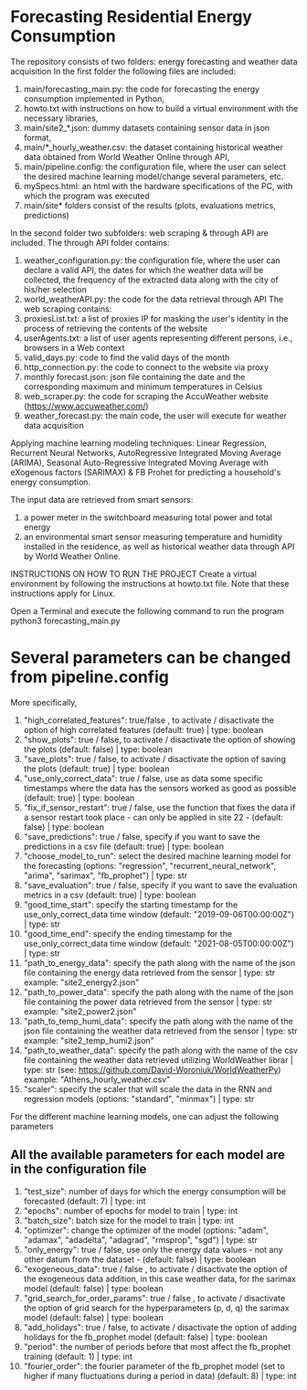# Forecasting Residential Energy Consumption
The repository consists of two folders: energy forecasting and weather data acquisition
In the first folder the following files are included:
1. main/forecasting_main.py: the code for forecasting the energy consumption implemented in Python, 
2. howto.txt with instructions on how to build a virtual environment with the necessary libraries, 
3. main/site2_*.json: dummy datasets containing sensor data in json format, 
4. main/*_hourly_weather.csv: the dataset containing historical weather data obtained from World Weather Online through API,
5. main/pipeline.config: the configuration file, where the user can select the desired machine learning model/change several parameters, etc.
6. mySpecs.html: an html with the hardware specifications of the PC, with which the program was executed
7. main/site* folders consist of the results (plots, evaluations metrics, predictions)

In the second folder two subfolders: web scraping & through API are included.
The through API folder contains:
1. weather_configuration.py: the configuration file, where the user can declare a valid API, the dates for which the weather data will be collected, the frequency of the extracted data along with the city of his/her selection 
2. world_weatherAPI.py: the code for the data retrieval through API
The web scraping contains:
1. proxiesList.txt: a list of proxies IP for masking the user's identity in the process of retrieving the contents of the website
2. userAgents.txt: a list of user agents representing different persons, i.e., browsers in a Web context
3. valid_days.py: code to find the valid days of the month
4. http_connection.py: the code to connect to the website via proxy
5. monthly forecast.json: json file containing the date and the corresponding maximum and minimum temperatures in Celsius
6. web_scraper.py: the code for scraping the AccuWeather website (https://www.accuweather.com/)
7. weather_forecast.py: the main code, the user will execute for weather data acquisition


Applying machine learning modeling techniques: Linear Regression, Recurrent Neural Networks, AutoRegressive Integrated Moving Average (ARIMA), Seasonal Auto-Regressive Integrated Moving Average with eXogenous factors (SARIMAX) & FB Prohet for predicting a household's energy consumption.

The input data are retrieved from smart sensors:
1. a power meter in the switchboard measuring total power and total energy
2. an environmental smart sensor measuring temperature and humidity
installed in the residence, as well as historical weather data through API by World Weather Online.



INSTRUCTIONS ON HOW TO RUN THE PROJECT
Create a virtual environment by following the instructions at howto.txt file. 
Note that these instructions apply for Linux.

Open a Terminal and execute the following command to run the program
python3 forecasting_main.py

Several parameters can be changed from pipeline.config
===================================================================================================================================================
More specifically,

1. "high_correlated_features": true/false , to activate / disactivate the option of high correlated features (default: true) | type: boolean
2. "show_plots": true / false, to activate / disactivate the option of showing the plots (default: false) | type: boolean
3. "save_plots": true / false, to activate / disactivate the option of saving the plots (default: true) | type: boolean
4. "use_only_correct_data": true / false, use as data some specific timestamps where the data has the sensors worked as good as possible (default: true) | type: boolean
5. "fix_if_sensor_restart": true / false, use the function that fixes the data if a sensor restart took place - can only be applied in site 22 - (default: false) | type: boolean
6. "save_predictions": true / false, specify if you want to save the predictions in a csv file (default: true) | type: boolean
7. "choose_model_to_run": select the desired machine learning model for the forecasting (options: "regression", "recurrent_neural_network", "arima", "sarimax", "fb_prophet") | type: str
8. "save_evaluation": true / false, specify if you want to save the evaluation metrics in a csv (default: true) | type: boolean
9. "good_time_start": specify the starting timestamp for the use_only_correct_data time window (default: "2019-09-06T00:00:00Z") | type: str
10. "good_time_end": specify the ending timestamp for the use_only_correct_data time window  (default: "2021-08-05T00:00:00Z") | type: str
11. "path_to_energy_data": specify the path along with the name of the json file containing the energy data retrieved from the sensor | type: str
                       example: "site2_energy2.json"
12. "path_to_power_data": specify the path along with the name of the json file containing the power data retrieved from the sensor | type: str
                      example: "site2_power2.json"
13. "path_to_temp_humi_data": specify the path along with the name of the json file containing the weather data retrieved from the sensor | type: str
                          example: "site2_temp_humi2.json"
14. "path_to_weather_data": specify the path along with the name of the csv file containing the weather data retrieved utilizing WorldWeather librar | type: str
                        (see: https://github.com/David-Woroniuk/WorldWeatherPy)
                        example: "Athens_hourly_weather.csv"
15. "scaler": specify the scaler that will scale the data in the RNN and regression models (options: "standard", "minmax") | type: str



For the different machine learning models, one can adjust the following parameters

All the available parameters for each model are in the configuration file
---------------------------------------------------------------------------------------------------------------------------------------------------- 
1. "test_size": number of days for which the energy consumption will be forecasted (default: 7) | type: int
2. "epochs": number of epochs for model to train | type: int
3. "batch_size": batch size for the model to train | type: int
4. "optimizer": change the optimizer of the model (options: "adam", "adamax", "adadelta", "adagrad", "rmsprop", "sgd") | type: str
5. "only_energy": true / false, use only the energy data values - not any other datum from the dataset - (default: false) | type: boolean
6. "exogeneous_data": true / false , to activate / disactivate the option of the exogeneous data addition, in this case weather data, for the sarimax model (default: false) | type: boolean
7. "grid_search_for_order_params": true / false , to activate / disactivate the option of grid search for the hyperparameters (p, d, q) the sarimax model (default: false) | type: boolean
8. "add_holidays": true / false, to activate / disactivate the option of adding holidays for the fb_prophet model (default: false) | type: boolean
9. "period": the number of periods before that most affect the fb_prophet training (default: 1) | type: int
10. "fourier_order": the fourier parameter of the fb_prophet model (set to higher if many fluctuations during a period in data) (default: 8) | type: int

